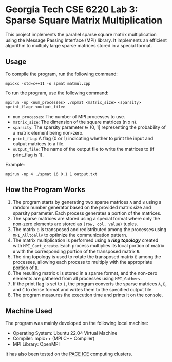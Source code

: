 # Georgia Tech CSE 6220 Lab 3: Sparse Square Matrix Multiplication

This project implements the parallel sparse square matrix multiplication using the Message Passing Interface (MPI) library.
It implements an efficient algorithm to multiply large sparse matrices stored in a special format.

## Usage

To compile the program, run the following command:
```shell
mpicxx -std=c++11 -o spmat matmul.cpp
```

To run the program, use the following command:
```shell
mpirun -np <num_processes> ./spmat <matrix_size> <sparsity> <print_flag> <output_file>
```

- `num_processes`: The number of MPI processes to use.
- `matrix_size`: The dimension of the square matrices (n x n).
- `sparsity`: The sparsity parameter ∈ (0, 1] representing the probability of a matrix element being non-zero.
- `print_flag`: A flag (0 or 1) indicating whether to print the input and output matrices to a file.
- `output_file`: The name of the output file to write the matrices to (if print_flag is 1).

Example:

```shell
mpirun -np 4 ./spmat 16 0.1 1 output.txt
```

## How the Program Works

1. The program starts by generating two sparse matrices `A` and `B` using a random number generator based on the provided matrix size and sparsity parameter. Each process generates a portion of the matrices.
2. The sparse matrices are stored using a special format where only the non-zero elements are stored as `(row, col, value)` tuples.
3. The matrix `B` is transposed and redistributed among the processes using `MPI_Alltoallv` to optimize the communication pattern.
4. The matrix multiplication is performed using a ***ring topology*** created with `MPI_Cart_create`. Each process multiplies its local portion of matrix `A` with the corresponding portion of the transposed matrix `B`.
5. The ring topology is used to rotate the transposed matrix `B` among the processes, allowing each process to multiply with the appropriate portion of `B`.
6. The resulting matrix `C` is stored in a sparse format, and the non-zero elements are gathered from all processes using `MPI_Gatherv`.
7. If the print flag is set to `1`, the program converts the sparse matrices `A`, `B`, and `C` to dense format and writes them to the specified output file.
8. The program measures the execution time and prints it on the console.

## Machine Used

The program was mainly developed on the following local machine:

- Operating System: Ubuntu 22.04 Virtual Machine
- Compiler: mpic++ (MPI C++ Compiler)
- MPI Library: OpenMPI

It has also been tested on the [PACE ICE](https://gatech.service-now.com/home?id=kb_article_view&sysparm_article=KB0042102) computing clusters.
